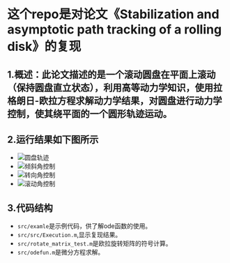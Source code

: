 # 这个repo是对论文《Stabilization and asymptotic path tracking of a rolling disk》的复现
## **1.概述**：此论文描述的是一个滚动圆盘在平面上滚动（保持圆盘直立状态），利用高等动力学知识，使用拉格朗日-欧拉方程求解动力学结果，对圆盘进行动力学控制，使其绕平面的一个圆形轨迹运动。
## **2.运行结果如下图所示**
* ![圆盘轨迹](https://github.com/wanghuohuo0716/Rolldisk/image/Result.jpg)
* ![倾斜角控制](https://github.com/wanghuohuo0716/Rolldisk/image/LeaningAngle.jpg)
* ![转向角控制](https://github.com/wanghuohuo0716/Rolldisk/image/SteeringAngle.jpg)
* ![滚动角控制](https://github.com/wanghuohuo0716/Rolldisk/image/RollingAngle.jpg)
## **3.代码结构**
* `src/examle`是示例代码，供了解ode函数的使用。
* `src/src/Execution.m`,显示复现结果。 
* `src/rotate_matrix_test.m`是欧拉旋转矩阵的符号计算。
* `src/odefun.m`是微分方程求解。